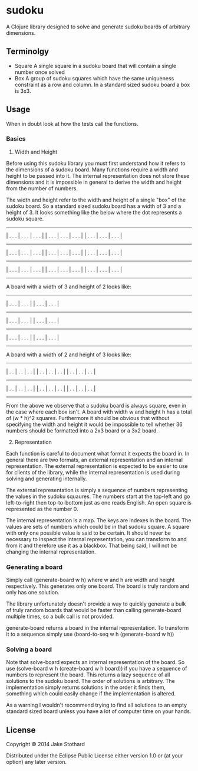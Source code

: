# sudoku

A Clojure library designed to solve and generate sudoku boards of arbitrary dimensions.

## Terminolgy

- Square
    A single square in a sudoku board that will contain a single number once solved
- Box
    A group of sudoku squares which have the same uniqueness constraint as a row and column.
    In a standard sized sudoku board a box is 3x3.

## Usage

When in doubt look at how the tests call the functions.

### Basics

1) Width and Height

Before using this sudoku library you must first understand how it refers to the dimensions
of a sudoku board. Many functions require a width and height to be passed into it. The
internal representation does not store these dimensions and it is impossible in general
to derive the width and height from the number of numbers.

The width and height refer to the width and height of a single "box" of the sudoku board. So
a standard sized sudoku board has a width of 3 and a height of 3. It looks something like the
below where the dot represents a sudoku square.

- - - - - - - - - - - - - 
| . . . | . . . | . . . | 
| . . . | . . . | . . . | 
| . . . | . . . | . . . | 
- - - - - - - - - - - - - 
| . . . | . . . | . . . | 
| . . . | . . . | . . . | 
| . . . | . . . | . . . | 
- - - - - - - - - - - - - 
| . . . | . . . | . . . | 
| . . . | . . . | . . . | 
| . . . | . . . | . . . | 
- - - - - - - - - - - - - 

A board with a width of 3 and height of 2 looks like:

- - - - - - - - -
| . . . | . . . |
| . . . | . . . |
- - - - - - - - -
| . . . | . . . |
| . . . | . . . |
- - - - - - - - -
| . . . | . . . |
| . . . | . . . |
- - - - - - - - -

A board with a width of 2 and height of 3 looks like:

- - - - - - - - - -
| . . | . . | . . | 
| . . | . . | . . | 
| . . | . . | . . | 
- - - - - - - - - -
| . . | . . | . . | 
| . . | . . | . . | 
| . . | . . | . . | 
- - - - - - - - - -

From the above we observe that a sudoku board is always square, even in the case
where each box isn't. A board with width w and height h has a total of (w * h)^2
squares. Furthermore it should be obvious that without specifying the width and
height it would be impossible to tell whether 36 numbers should be formatted into
a 2x3 board or a 3x2 board.

2) Representation

Each function is careful to document what format it expects the board in. In general
there are two formats, an external representation and an internal representation. The
external representation is expected to be easier to use for clients of the library, while
the internal representation is used during solving and generating internally.

The external representation is simply a sequence of numbers representing the values in the
sudoku squaures. The numbers start at the top-left and go left-to-right then top-to-bottom
just as one reads English. An open square is represented as the number 0.

The internal representation is a map. The keys are indexes in the board. The values are
sets of numbers which could be in that sudoku square. A square with only one possible
value is said to be certain. It should never be necessary to inspect the internal
representation, you can transform to and from it and therefore use it as a blackbox.
That being said, I will not be changing the internal representation.

### Generating a board

Simply call (generate-board w h) where w and h are width and height respectively. This
generates only one board. The board is truly random and only has one solution.

The library unfortunately doesn't provide a way to quickly generate a bulk of truly random
boards that would be faster than calling generate-board multiple times, so a bulk call
is not provided.

generate-board returns a board in the internal representation. To transform it to a sequence
simply use (board-to-seq w h (generate-board w h))

### Solving a board

Note that solve-board expects an internal representation of the board. So use
(solve-board w h (create-board w h board))
if you have a sequence of numbers to represent the board. This returns a lazy sequence
of all solutions to the sudoku board. The order of solutions is arbitrary. The implementation
simply returns solutions in the order it finds them, something which could easily change if
the implementation is altered.

As a warning I wouldn't recommend trying to find all solutions to an empty standard sized
board unless you have a lot of computer time on your hands.

## License

Copyright © 2014 Jake Stothard

Distributed under the Eclipse Public License either version 1.0 or (at
your option) any later version.
